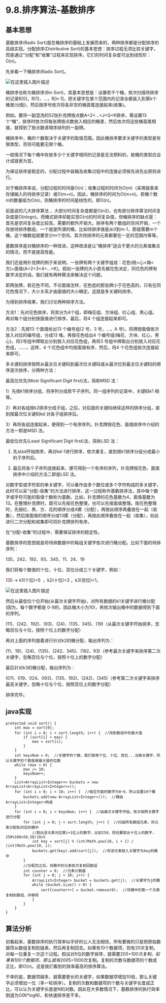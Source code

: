 # 9.8.排序算法-基数排序

## 基本思想

基数排序(Radix Sort)是在桶排序的基础上发展而来的，两种排序都是分配排序的高级实现。分配排序(Distributive Sort)的基本思想：排序过程无须比较关键字，而是通过“分配”和“收集”过程来实现排序。它们的时间复杂度可达到线性阶：O(n)。

先来看一下桶排序(Radix Sort)。

![在这里插入图片描述](截图/9.8-1.png)

桶排序也称为箱排序(Bin Sort)，其基本思想是：设置若干个桶，依次扫描待排序的记录R[0]，R[1]，…，R[n-1]，把关键字在某个范围内的记录全都装入到第k个桶里(分配)，然后按序号依次将各非空的桶首尾连接起来(收集)。

例如，要将一副混洗的52张扑克牌按点数A<2<…<J<Q<K排序，需设置13个“桶”，排序时依次将每张牌按点数放入相应的桶里，然后依次将这些桶首尾相接，就得到了按点数递增序排列的一副牌。

桶排序中，桶的个数取决于关键字的取值范围。因此桶排序要求关键字的类型是有限类型，否则可能要无限个桶。

一般情况下每个桶中存放多少个关键字相同的记录是无法预料的，故桶的类型应设计成链表为宜。

为保证排序是稳定的，分配过程中装箱及收集过程中的连接必须按先进先出原则进行。

对于桶排序来说，分配过程的时间是O(n)；收集过程的时间为O(m)（采用链表来存储输入的待排序记录）或O(m+n)。因此，桶排序的时间为O(m+n)。若桶个数m的数量级为O(n)，则桶排序的时间是线性的，即O(n)。

前面说的几大排序算法 ，大部分时间复杂度都是O(n2)，也有部分排序算法时间复杂度是O(nlogn)。而桶式排序却能实现O(n)的时间复杂度。但桶排序的缺点是：首先是空间复杂度比较高，需要的额外开销大。排序有两个数组的空间开销，一个存放待排序数组，一个就是所谓的桶，比如待排序值是从0到m-1，那就需要m个桶，这个桶数组就要至少m个空间。其次待排序的元素都要在一定的范围内等等。

基数排序是对桶排序的一种改进，这种改进是让“桶排序”适合于更大的元素值集合的情况，而不是提高性能。

我们还是用扑克牌的例子来说明。一张牌有两个关键字组成：花色(桃<心<梅<方)+面值(A<2<3<4<...<K)。假如一张牌的大小首先被花色决定，同花色的牌有数字决定的话。我们就有两种算法来解决这个问题。

即两张牌，若花色不同，不论面值怎样，花色低的那张牌小于花色高的，只有在同花色情况下，大小关系才由面值的大小确定。这就是多关键码排序。

为得到排序结果，我们讨论两种排序方法。

方法1：先对花色排序，将其分为4个组，即梅花组、方块组、红心组、黑心组。再对每个组分别按面值进行排序，最后，将4 个组连接起来即可。

方法2：先按13 个面值给出13 个编号组(2 号，3 号，...，A 号)，将牌按面值依次放入对应的编号组，分成13 堆。再按花色给出4 个编号组(梅花、方块、红心、黑心)，将2号组中牌取出分别放入对应花色组，再将3 号组中牌取出分别放入对应花色组，……，这样，4 个花色组中均按面值有序，然后，将4 个花色组依次连接起来即可。

多关键码排序按照从最主位关键码到最次位关键码或从最次位到最主位关键码的顺序逐次排序，分两种方法：

最高位优先(Most Significant Digit first)法，简称MSD 法：

1）先按k1排序分组，将序列分成若干子序列，同一组序列的记录中，关键码k1 相等。

2）再对各组按k2排序分成子组，之后，对后面的关键码继续这样的排序分组，直到按最次位关键码kd 对各子组排序后。

3）再将各组连接起来，便得到一个有序序列。扑克牌按花色、面值排序中介绍的方法一即是MSD 法。

最低位优先(Least Significant Digit first)法，简称LSD 法：

1) 先从kd开始排序，再对kd-1进行排序，依次重复，直到按k1排序分组分成最小的子序列后。

2) 最后将各个子序列连接起来，便可得到一个有序的序列，扑克牌按花色、面值排序中介绍的方法二即是LSD 法。

对数字型或字符型的单关键字，可以看作由多个数位或多个字符构成的多关键字，此时可以采"分配-收集”的方法进行排序，这一过程称作基数排序法，其中每个数字或字符可能的取值个数称为基数。比如，扑克牌的花色基数为4，面值基数为13。在整理扑克牌时，既可以先按花色整理，也可以先按面值整理。按花色整理时，先按红、黑、方、花的顺序分成4摞（分配），再按此顺序再叠放在一起（收集），然后按面值的顺序分成13摞（分配），再按此顺序叠放在一起（收集），如此进行二次分配和收集即可将扑克牌排列有序。

在“分配-收集”的过程中，需要保证排序的稳定性。

基数排序的思想就是将待排数据中的每组关键字依次进行桶分配。比如下面的待排序列：                

135、242、192、93、345、11、24、19

我们将每个数值的个位，十位，百位分成三个关键字，例如：

135 -> k1(个位)=5  ，k2(十位)=3 ，k3(百位)=1。

![在这里插入图片描述](截图/9.8-2.png)

然后从最低位个位开始(从最次关键字开始)，对所有数据的k1关键字进行桶分配(因为，每个数字都是 0-9的，因此桶大小为10)，再依次输出桶中的数据得到下面的序列。

(11)、(242、192)、(93)、(24)、(135、345)、(19)（从最次关键字开始排序，忽略百位与十位，按照个位上的数字分配）

再对上面的序列接着进行针对k2的桶分配，输出序列为：

(11、19)、(24)、(135)、(242、345)、(192、93)（参考最次关键字来排序第二次关键字，忽略百位与个位，按照十位上的数字分配）

最后针对k3的桶分配，输出序列为：

(011、019、024、093)、(135、192)、(242)、(345)（参考第二次关键字来排序最高关键字，忽略十位与个位，按照百位上的数字分配）

排序完毕。

## java实现

```
protected void sort() {
    int max = sort[0];
    for (int i = 0; i < sort.length; i++) {  //找到数组中的最大值
        if (sort[i] > max) {
            max = sort[i];
        }
    }
    int keysNum = 0;  //关键字的个数，我们使用个位、十位、百位...当做关键字，所以关键字的个数就是最大值的位数
    while (max > 0) {
        max /= 10;
        keysNum++;
    }
    List<ArrayList<Integer>> buckets = new ArrayList<ArrayList<Integer>>();
    for (int i = 0; i < 10; i++) {  //每位可能的数字为0~9，所以设置10个桶
        buckets.add(new ArrayList<Integer>());  //桶由ArrayList<Integer>构成
    }
    for (int i = 0; i < keysNum; i++) {  //由最次关键字开始，依次按照关键字进行分配
        for (int j = 0; j < sort.length; j++) {  //扫描所有数组元素，将元素分配到对应的桶中
            //取出该元素对应第i+1位上的数字，比如258，现在要取出十位上的数字，258%100=58,58/10=5
            int key = sort[j] % (int)Math.pow(10, i + 1) / (int)Math.pow(10, i);
            buckets.get(key).add(sort[j]);  //将该元素放入关键字为key的桶中
        }
        //分配完之后，将桶中的元素依次复制回数组
        int counter = 0;  //元素计数器
        for (int j = 0; j < 10; j++) {
            ArrayList<Integer> bucket = buckets.get(j);  //关键字为j的桶
            while (bucket.size() > 0) {
                sort[counter++] = bucket.remove(0);  //将桶中的第一个元素复制到数组，并移除
            }
        }
    }
}
```

## 算法分析

初看起来，基数排序的执行效率似乎好的让人无法相信，所有要做的只是把原始数据项从数组复制到链表，然后再复制回去。如果有10个数据项，则有20次复制，对每一位重复一次这个过程。假设对5位的数字排序，就需要20*5=100次复制。如果有100个数据项，那么就有200*5=1000次复制。复制的次数与数据项的个数成正比，即O(n)。这是我们看到的效率最高的排序算法。

不幸的是，数据项越多，就需要更长的关键字，如果数据项增加10倍，那么关键字必须增加一位（多一轮排序）。复制的次数和数据项的个数与关键字长度成正比，可以认为关键字长度是N的对数。因此在大多数情况下，基数排序的执行效率倒退为O(N*logN)，和快速排序差不多。